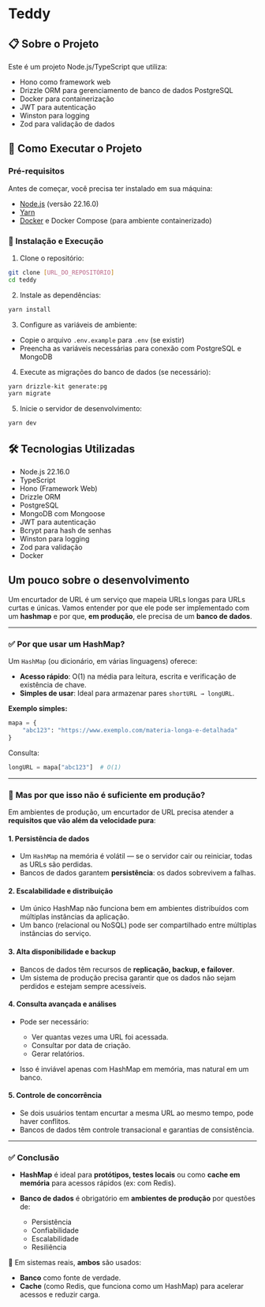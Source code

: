 # Teddy

## 📋 Sobre o Projeto

Este é um projeto Node.js/TypeScript que utiliza:
- Hono como framework web
- Drizzle ORM para gerenciamento de banco de dados PostgreSQL
- Docker para containerização
- JWT para autenticação
- Winston para logging
- Zod para validação de dados

## 🚀 Como Executar o Projeto

### Pré-requisitos

Antes de começar, você precisa ter instalado em sua máquina:
- [Node.js](https://nodejs.org/) (versão 22.16.0)
- [Yarn](https://yarnpkg.com/)
- [Docker](https://www.docker.com/) e Docker Compose (para ambiente containerizado)

### 🎯 Instalação e Execução

1. Clone o repositório:
```bash
git clone [URL_DO_REPOSITÓRIO]
cd teddy
```

2. Instale as dependências:
```bash
yarn install
```

3. Configure as variáveis de ambiente:
- Copie o arquivo `.env.example` para `.env` (se existir)
- Preencha as variáveis necessárias para conexão com PostgreSQL e MongoDB

4. Execute as migrações do banco de dados (se necessário):
```bash
yarn drizzle-kit generate:pg
yarn migrate
```

5. Inicie o servidor de desenvolvimento:
```bash
yarn dev
```
## 🛠 Tecnologias Utilizadas

- Node.js 22.16.0
- TypeScript
- Hono (Framework Web)
- Drizzle ORM
- PostgreSQL
- MongoDB com Mongoose
- JWT para autenticação
- Bcrypt para hash de senhas
- Winston para logging
- Zod para validação
- Docker

## Um pouco sobre o desenvolvimento
Um encurtador de URL é um serviço que mapeia URLs longas para URLs curtas e únicas. Vamos entender por que ele pode ser implementado com um **hashmap** e por que, **em produção**, ele precisa de um **banco de dados**.

---

### ✅ **Por que usar um HashMap?**

Um `HashMap` (ou dicionário, em várias linguagens) oferece:

* **Acesso rápido**: O(1) na média para leitura, escrita e verificação de existência de chave.
* **Simples de usar**: Ideal para armazenar pares `shortURL → longURL`.

**Exemplo simples:**

```python
mapa = {
    "abc123": "https://www.exemplo.com/materia-longa-e-detalhada"
}
```

Consulta:

```python
longURL = mapa["abc123"]  # O(1)
```

---

### 🚨 **Mas por que isso não é suficiente em produção?**

Em ambientes de produção, um encurtador de URL precisa atender a **requisitos que vão além da velocidade pura**:

#### 1. **Persistência de dados**

* Um `HashMap` na memória é volátil — se o servidor cair ou reiniciar, todas as URLs são perdidas.
* Bancos de dados garantem **persistência**: os dados sobrevivem a falhas.

#### 2. **Escalabilidade e distribuição**

* Um único HashMap não funciona bem em ambientes distribuídos com múltiplas instâncias da aplicação.
* Um banco (relacional ou NoSQL) pode ser compartilhado entre múltiplas instâncias do serviço.

#### 3. **Alta disponibilidade e backup**

* Bancos de dados têm recursos de **replicação, backup, e failover**.
* Um sistema de produção precisa garantir que os dados não sejam perdidos e estejam sempre acessíveis.

#### 4. **Consulta avançada e análises**

* Pode ser necessário:

  * Ver quantas vezes uma URL foi acessada.
  * Consultar por data de criação.
  * Gerar relatórios.
* Isso é inviável apenas com HashMap em memória, mas natural em um banco.

#### 5. **Controle de concorrência**

* Se dois usuários tentam encurtar a mesma URL ao mesmo tempo, pode haver conflitos.
* Bancos de dados têm controle transacional e garantias de consistência.

---

### ✅ Conclusão

* **HashMap** é ideal para **protótipos, testes locais** ou como **cache em memória** para acessos rápidos (ex: com Redis).
* **Banco de dados** é obrigatório em **ambientes de produção** por questões de:

  * Persistência
  * Confiabilidade
  * Escalabilidade
  * Resiliência

🔁 Em sistemas reais, **ambos** são usados:

* **Banco** como fonte de verdade.
* **Cache** (como Redis, que funciona como um HashMap) para acelerar acessos e reduzir carga.
